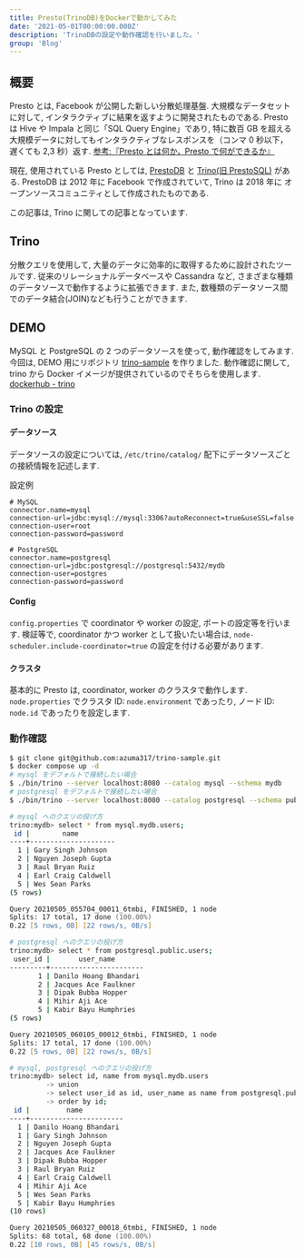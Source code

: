```yaml
---
title: Presto(TrinoDB)をDockerで動かしてみた
date: '2021-05-01T00:00:00.000Z'
description: 'TrinoDBの設定や動作確認を行いました。'
group: 'Blog'
---
```


## 概要

Presto とは, Facebook が公開した新しい分散処理基盤.
大規模なデータセットに対して, インタラクティブに結果を返すように開発されたものである.
Presto は Hive や Impala と同じ「SQL Query Engine」であり, 特に数百 GB を超える大規模データに対してもインタラクティブなレスポンスを（コンマ 0 秒以下，遅くても 2,3 秒）返す.
[参考:『Presto とは何か，Presto で何ができるか』](https://tug.red/entry/2014/07/10/150250/)

現在, 使用されている Presto としては,
[PrestoDB](https://prestodb.io/) と [Trino(旧 PrestoSQL)](https://trino.io/) がある.
PrestoDB は 2012 年に Facebook で作成されていて, Trino は 2018 年に オープンソースコミュニティとして作成されたものである.

この記事は, Trino に関しての記事となっています.

## Trino

分散クエリを使用して, 大量のデータに効率的に取得するために設計されたツールです.
従来のリレーショナルデータベースや Cassandra など, さまざまな種類のデータソースで動作するように拡張できます.
また, 数種類のデータソース間でのデータ結合(JOIN)なども行うことができます.

## DEMO

MySQL と PostgreSQL の 2 つのデータソースを使って, 動作確認をしてみます.
今回は, DEMO 用にリポジトリ [trino-sample](https://github.com/azuma317/trino-sample) を作りました.
動作確認に関して, trino から Docker イメージが提供されているのでそちらを使用します.
[dockerhub - trino](https://hub.docker.com/r/trinodb/trino)

### Trino の設定

#### データソース

データソースの設定については, `/etc/trino/catalog/` 配下にデータソースごとの接続情報を記述します.

設定例

```properties
# MySQL
connector.name=mysql
connection-url=jdbc:mysql://mysql:3306?autoReconnect=true&useSSL=false
connection-user=root
connection-password=password

# PostgreSQL
connector.name=postgresql
connection-url=jdbc:postgresql://postgresql:5432/mydb
connection-user=postgres
connection-password=password
```

#### Config

`config.properties` で coordinator や worker の設定, ポートの設定等を行います.
検証等で, coordinator かつ worker として扱いたい場合は,
`node-scheduler.include-coordinator=true` の設定を付ける必要があります.

#### クラスタ

基本的に Presto は, coordinator, worker のクラスタで動作します.
`node.properties` でクラスタ ID: `node.environment` であったり,
ノード ID: `node.id` であったりを設定します.

### 動作確認

```zsh
$ git clone git@github.com:azuma317/trino-sample.git
$ docker compose up -d
# mysql をデフォルトで接続したい場合
$ ./bin/trino --server localhost:8080 --catalog mysql --schema mydb
# postgresql をデフォルトで接続したい場合
$ ./bin/trino --server localhost:8080 --catalog postgresql --schema public

# mysql へのクエリの投げ方
trino:mydb> select * from mysql.mydb.users;
 id |        name
----+---------------------
  1 | Gary Singh Johnson
  2 | Nguyen Joseph Gupta
  3 | Raul Bryan Ruiz
  4 | Earl Craig Caldwell
  5 | Wes Sean Parks
(5 rows)

Query 20210505_055704_00011_6tmbi, FINISHED, 1 node
Splits: 17 total, 17 done (100.00%)
0.22 [5 rows, 0B] [22 rows/s, 0B/s]

# postgresql へのクエリの投げ方
trino:mydb> select * from postgresql.public.users;
 user_id |       user_name
---------+-----------------------
       1 | Danilo Hoang Bhandari
       2 | Jacques Ace Faulkner
       3 | Dipak Bubba Hopper
       4 | Mihir Aji Ace
       5 | Kabir Bayu Humphries
(5 rows)

Query 20210505_060105_00012_6tmbi, FINISHED, 1 node
Splits: 17 total, 17 done (100.00%)
0.22 [5 rows, 0B] [22 rows/s, 0B/s]

# mysql, postgresql へのクエリの投げ方
trino:mydb> select id, name from mysql.mydb.users
         -> union
         -> select user_id as id, user_name as name from postgresql.public.users
         -> order by id;
 id |         name
----+-----------------------
  1 | Danilo Hoang Bhandari
  1 | Gary Singh Johnson
  2 | Nguyen Joseph Gupta
  2 | Jacques Ace Faulkner
  3 | Dipak Bubba Hopper
  3 | Raul Bryan Ruiz
  4 | Earl Craig Caldwell
  4 | Mihir Aji Ace
  5 | Wes Sean Parks
  5 | Kabir Bayu Humphries
(10 rows)

Query 20210505_060327_00018_6tmbi, FINISHED, 1 node
Splits: 68 total, 68 done (100.00%)
0.22 [10 rows, 0B] [45 rows/s, 0B/s]
```
